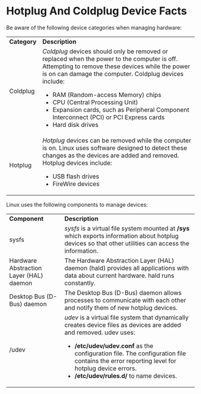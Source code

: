 # Hotplug And Coldplug Device Facts

Be aware of the following device categories when managing hardware:

<table>

<tr> <td><b>Category</b></td> <td><b>Description</b></td>

</tr>

<tr> <td>Coldplug</td> <td><i>Coldplug </i> devices should only be removed or
replaced when the power to the computer is off. Attempting to remove these
devices while the power is on can damage the computer. Coldplug devices
include:

<ul>

<li>RAM (Random-access Memory) chips

</li>

<li>CPU (Central Processing Unit)

</li>

<li>Expansion cards, such as Peripheral Component Interconnect (PCI) or PCI
Express cards

</li>

<li>Hard disk drives

</li>

</ul> </td>

</tr>

<tr> <td>Hotplug</td> <td><i>Hotplug </i> devices can be removed while the
computer is on. Linux uses software designed to detect these changes as the
devices are added and removed. Hotplug devices include:

<ul>

<li>USB flash drives

</li>

<li>FireWire devices

</li>

</ul></td>

</tr> </table>

Linux uses the following components to manage devices:

<table>

<tr> <td><b>Component</b></td> <td><b>Description</b></td>

</tr>

<tr> <td>sysfs </td> <td><i>sysfs</i> is a virtual file system mounted at
<b>/sys</b> which exports information about hotplug devices so that other
utilities can access the information.</td>

</tr>

<tr> <td>Hardware Abstraction Layer (HAL) daemon</td> <td>The Hardware
Abstraction Layer (HAL) daemon (hald) provides all applications with data
about current hardware. hald runs constantly.</td>

</tr>

<tr> <td>Desktop Bus (D-Bus) daemon</td> <td>The Desktop Bus (D-Bus) daemon
allows processes to communicate with each other and notify them of new hotplug
devices.</td>

</tr>

<tr> <td>/udev</td> <td><i>udev</i> is a virtual file system that dynamically
creates device files as devices are added and removed. udev uses:

<ul>

<li><b>/etc/udev/udev.conf</b> as the configuration file. The configuration
file contains the error reporting level for hotplug device errors.

</li>

<li><b>/etc/udev/rules.d/</b> to name devices.

</li>

</ul> </td>

</tr> </table>

